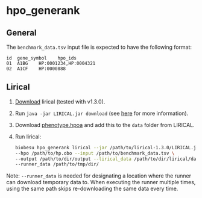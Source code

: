 # hpo_generank
## General
The `benchmark_data.tsv` input file is expected to have the following format:
```
id  gene_symbol    hpo_ids
01  A1BG    HP:0001234,HP:0004321
02  A1CF    HP:0000888
```

## Lirical

1. [Download][lirical_download] lirical (tested with v1.3.0).

2. Run `java -jar LIRICAL.jar download` (see [here][lirical_prepare] for more information).

3. Download [phenotype.hpoa][hpoa_download] and add this to the `data` folder from LIRICAL.

4. Run lirical:

   ```bash
   biobesu hpo_generank lirical --jar /path/to/lirical-1.3.0/LIRICAL.jar \
   --hpo /path/to/hp.obo --input /path/to/benchmark_data.tsv \
   --output /path/to/dir/output --lirical_data /path/to/dir/lirical/data \
   --runner_data /path/to/tmp/dir/
   ```

Note: `--runner_data` is needed for designating a location where the runner can download temporary data to. When executing the runner multiple times, using the same path skips re-downloading the same data every time.




[lirical_download]: https://github.com/TheJacksonLaboratory/LIRICAL/releases/tag/v1.3.0
[lirical_prepare]: https://lirical.readthedocs.io/en/latest/setup.html#the-download-command
[hpoa_download]: http://purl.obolibrary.org/obo/hp/hpoa/phenotype.hpoa